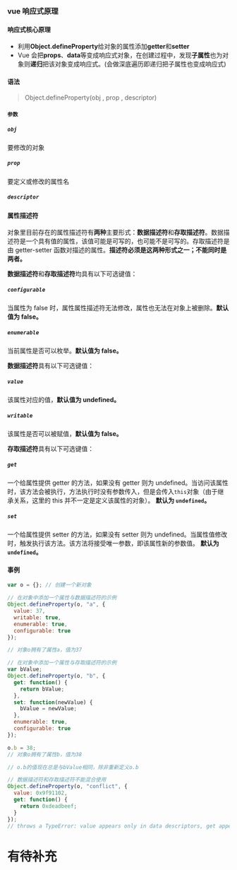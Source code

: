 ### vue 响应式原理

#### 响应式核心原理

- 利用**Object.defineProperty**给对象的属性添加**getter**和**setter**
- Vue 会把**props**、**data**等变成响应式对象，在创建过程中，发现**子属性**也为对象则**递归**把该对象变成响应式。(会做深底遍历即递归把子属性也变成响应式)

#### 语法

> Object.defineProperty(obj , prop , descriptor)

#### `参数`

##### `obj`

要修改的对象

##### `prop`

要定义或修改的属性名

##### `descriptor`

#### 属性描述符

对象里目前存在的属性描述符有**两种**主要形式：**数据描述符**和**存取描述符**。数据描述符是一个具有值的属性，该值可能是可写的，也可能不是可写的。存取描述符是由 getter-setter 函数对描述的属性。**描述符必须是这两种形式之一；不能同时是两者。**

**数据描述符**和**存取描述符**均具有以下可选键值：

##### `configurable`

当属性为 false 时，属性属性描述符无法修改，属性也无法在对象上被删除。**默认值为 false。**

##### `enumerable`

当前属性是否可以枚举。**默认值为 false。**

**数据描述符**具有以下可选键值：

##### `value`

该属性对应的值，**默认值为 undefined。**

##### `writable`

该属性是否可以被赋值，**默认值为 false。**

**存取描述符**具有以下可选键值：

##### `get`

一个给属性提供 getter 的方法，如果没有 getter 则为 undefined。当访问该属性时，该方法会被执行，方法执行时没有参数传入，但是会传入`this`对象（由于继承关系，这里的 this 并不一定是定义该属性的对象）。
**默认为 `undefined`。**

##### `set`

一个给属性提供 setter 的方法，如果没有 setter 则为 undefined。当属性值修改时，触发执行该方法。该方法将接受唯一参数，即该属性新的参数值。
**默认为 `undefined`。**

#### 事例

```js
var o = {}; // 创建一个新对象

// 在对象中添加一个属性与数据描述符的示例
Object.defineProperty(o, "a", {
  value: 37,
  writable: true,
  enumerable: true,
  configurable: true
});

// 对象o拥有了属性a，值为37

// 在对象中添加一个属性与存取描述符的示例
var bValue;
Object.defineProperty(o, "b", {
  get: function() {
    return bValue;
  },
  set: function(newValue) {
    bValue = newValue;
  },
  enumerable: true,
  configurable: true
});

o.b = 38;
// 对象o拥有了属性b，值为38

// o.b的值现在总是与bValue相同，除非重新定义o.b

// 数据描述符和存取描述符不能混合使用
Object.defineProperty(o, "conflict", {
  value: 0x9f91102,
  get: function() {
    return 0xdeadbeef;
  }
});
// throws a TypeError: value appears only in data descriptors, get appears only in accessor descriptors
```

# 有待补充
